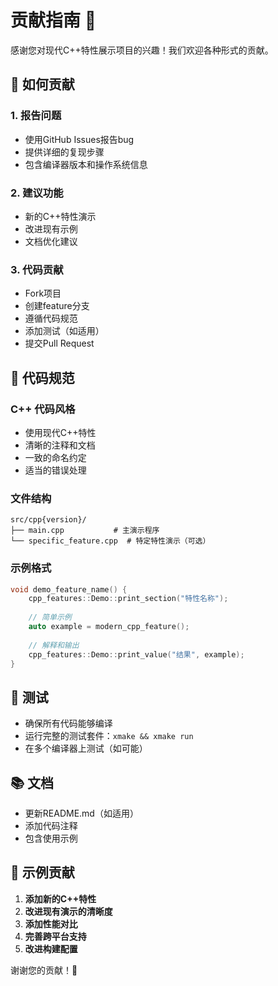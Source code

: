 # 贡献指南 🤝

感谢您对现代C++特性展示项目的兴趣！我们欢迎各种形式的贡献。

## 🚀 如何贡献

### 1. 报告问题
- 使用GitHub Issues报告bug
- 提供详细的复现步骤
- 包含编译器版本和操作系统信息

### 2. 建议功能
- 新的C++特性演示
- 改进现有示例
- 文档优化建议

### 3. 代码贡献
- Fork项目
- 创建feature分支
- 遵循代码规范
- 添加测试（如适用）
- 提交Pull Request

## 📝 代码规范

### C++ 代码风格
- 使用现代C++特性
- 清晰的注释和文档
- 一致的命名约定
- 适当的错误处理

### 文件结构
```
src/cpp{version}/
├── main.cpp           # 主演示程序
└── specific_feature.cpp  # 特定特性演示（可选）
```

### 示例格式
```cpp
void demo_feature_name() {
    cpp_features::Demo::print_section("特性名称");
    
    // 简单示例
    auto example = modern_cpp_feature();
    
    // 解释和输出
    cpp_features::Demo::print_value("结果", example);
}
```

## 🧪 测试

- 确保所有代码能够编译
- 运行完整的测试套件：`xmake && xmake run`
- 在多个编译器上测试（如可能）

## 📚 文档

- 更新README.md（如适用）
- 添加代码注释
- 包含使用示例

## 🌟 示例贡献

1. **添加新的C++特性**
2. **改进现有演示的清晰度**
3. **添加性能对比**
4. **完善跨平台支持**
5. **改进构建配置**

谢谢您的贡献！🎉